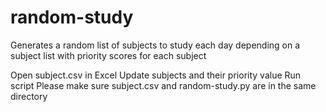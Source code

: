 # random-study
Generates a random list of subjects to study each day depending on a subject list with priority scores for each subject

Open subject.csv in Excel
Update subjects and their priority value
Run script
Please make sure subject.csv and random-study.py are in the same directory
